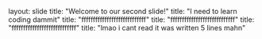 layout: slide
title: "Welcome to our second slide!"
title: "I need to learn coding dammit"
title: "ffffffffffffffffffffffffffff"
title: "ffffffffffffffffffffffffffff"
title: "ffffffffffffffffffffffffffff"
title: "lmao i cant read it was written 5 lines mahn"
